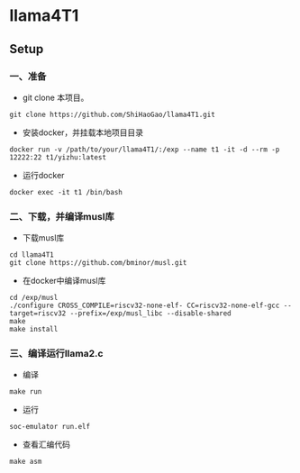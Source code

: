 # llama4T1

## Setup 

### 一、准备
- git clone 本项目。
```shell
git clone https://github.com/ShiHaoGao/llama4T1.git
```
- 安装docker，并挂载本地项目目录
```shell
docker run -v /path/to/your/llama4T1/:/exp --name t1 -it -d --rm -p 12222:22 t1/yizhu:latest 
```

- 运行docker
```shell
docker exec -it t1 /bin/bash
```

### 二、下载，并编译musl库

- 下载musl库

```shell
cd llama4T1
git clone https://github.com/bminor/musl.git
```

- 在docker中编译musl库
```shell
cd /exp/musl
./configure CROSS_COMPILE=riscv32-none-elf- CC=riscv32-none-elf-gcc --target=riscv32 --prefix=/exp/musl_libc --disable-shared
make 
make install
```

### 三、编译运行llama2.c

- 编译
```shell
make run
```

- 运行
```shell
soc-emulator run.elf
```

- 查看汇编代码
```shell
make asm
```
